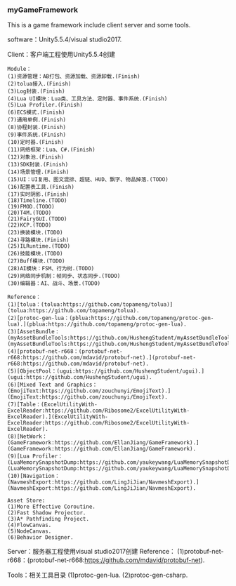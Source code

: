### myGameFramework
This is a game framework include client server and some tools.

software：Unity5.5.4/visual studio2017.

Client：客户端工程使用Unity5.5.4创建

    Module：
    (1)资源管理：AB打包、资源加载、资源卸载.(Finish)
    (2)tolua接入.(Finish)
    (3)Log封装.(Finish)
    (4)Lua UI模块：Lua类、工具方法、定时器、事件系统.(Finish)
    (5)Lua Profiler.(Finish)
    (6)ECS模式.(Finish)
    (7)通用单例.(Finish)
    (8)协程封装.(Finish)
    (9)事件系统.(Finish)
    (10)定时器.(Finish)
    (11)网络框架：Lua、C#.(Finish)
    (12)对象池.(Finish)
    (13)SDK封装.(Finish)
    (14)场景管理.(Finish)
    (15)UI：UI复用、图文混排、超链、HUD、飘字、物品掉落.(TODO)
    (16)配置表工具.(Finish)
    (17)实时阴影.(Finish)
    (18)Timeline.(TODO)
    (19)FMOD.(TODO)
    (20)T4M.(TODO)
    (21)FairyGUI.(TODO)
    (22)KCP.(TODO)
    (23)换装模块.(TODO)
    (24)寻路模块.(Finish)
    (25)ILRuntime.(TODO)
    (26)技能模块.(TODO)
    (27)Buff模块.(TODO)
    (28)AI模块：FSM、行为树.(TODO)
    (29)网络同步机制：帧同步、状态同步.(TODO)
    (30)编辑器：AI、战斗、场景.(TODO)
	
    Reference：
    (1)[tolua：(tolua:https://github.com/topameng/tolua)](tolua:https://github.com/topameng/tolua).
    (2)[protoc-gen-lua：(pblua:https://github.com/topameng/protoc-gen-lua).](pblua:https://github.com/topameng/protoc-gen-lua).
    (3)[AssetBundle：(myAssetBundleTools:https://github.com/HushengStudent/myAssetBundleTools).](myAssetBundleTools:https://github.com/HushengStudent/myAssetBundleTools).
    (4)[protobuf-net-r668：(protobuf-net-r668:https://github.com/mdavid/protobuf-net).](protobuf-net-r668:https://github.com/mdavid/protobuf-net).
    (5)[ObjectPool：(ugui:https://github.com/HushengStudent/ugui).](ugui:https://github.com/HushengStudent/ugui).
    (6)[Mixed Text and Graphics：(EmojiText:https://github.com/zouchunyi/EmojiText).](EmojiText:https://github.com/zouchunyi/EmojiText).
    (7)[Table：(ExcelUtilityWith-ExcelReader:https://github.com/Ribosome2/ExcelUtilityWith-ExcelReader).](ExcelUtilityWith-ExcelReader:https://github.com/Ribosome2/ExcelUtilityWith-ExcelReader).
    (8)[NetWork：(GameFramework:https://github.com/EllanJiang/GameFramework).](GameFramework:https://github.com/EllanJiang/GameFramework).
    (9)[Lua Profiler：(LuaMemorySnapshotDump:https://github.com/yaukeywang/LuaMemorySnapshotDump).](LuaMemorySnapshotDump:https://github.com/yaukeywang/LuaMemorySnapshotDump).
    (10)[Navigation：(NavmeshExport:https://github.com/LingJiJian/NavmeshExport).](NavmeshExport:https://github.com/LingJiJian/NavmeshExport).
	
    Asset Store:
    (1)More Effective Coroutine.
    (2)Fast Shadow Projector.
    (3)A* Pathfinding Project.
    (4)FlowCanvas.
    (5)NodeCanvas.
    (6)Behavior Designer.
	
Server：服务器工程使用visual studio2017创建
    Reference：
    (1)protobuf-net-r668：(protobuf-net-r668:https://github.com/mdavid/protobuf-net).
	
Tools：相关工具目录
    (1)protoc-gen-lua.
    (2)protoc-gen-csharp.
	
	
	